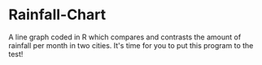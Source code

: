 # Rainfall-Chart
A line graph coded in R which compares and contrasts the amount of rainfall per month in two cities. It's time for you to put this program to the test!
